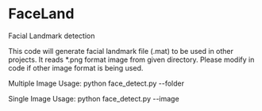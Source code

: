 # FaceLand
Facial Landmark detection

This code will generate facial landmark file (.mat) to be used in other projects. It reads *.png format image from given directory.
Please modify in code if other image format is being used.

Multiple Image Usage:
python face_detect.py --folder <image directory>

Single Image Usage:
python face_detect.py --image <image filename>
